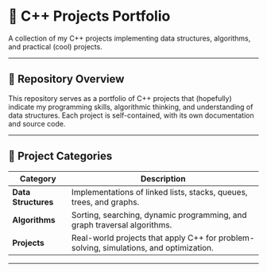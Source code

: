 # 🧠 C++ Projects Portfolio

A collection of my C++ projects implementing data structures, algorithms, and practical (cool) projects.

---

## 📂 Repository Overview

This repository serves as a portfolio of C++ projects that (hopefully) indicate my programming skills, algorithmic thinking, and understanding of data structures. Each project is self-contained, with its own documentation and source code.

---

## 🧩 Project Categories

| Category | Description |
|-----------|--------------|
| **Data Structures** | Implementations of linked lists, stacks, queues, trees, and graphs. |
| **Algorithms** | Sorting, searching, dynamic programming, and graph traversal algorithms. |
| **Projects** | Real-world projects that apply C++ for problem-solving, simulations, and optimization. |

---


